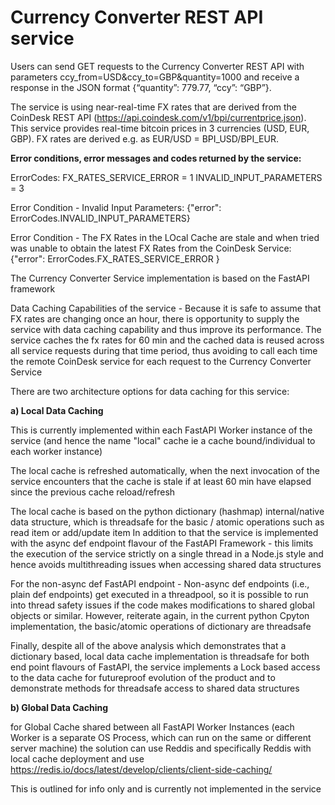 # **Currency Converter REST API service**

Users can send GET requests to the Currency Converter REST API with parameters
ccy_from=USD&amp;ccy_to=GBP&amp;quantity=1000 and receive a response in the JSON format {“quantity”: 779.77,
“ccy”: “GBP”}.

The service is using near-real-time FX rates that are derived from the CoinDesk REST API
(https://api.coindesk.com/v1/bpi/currentprice.json). This service provides real-time bitcoin prices in 3
currencies (USD, EUR, GBP). FX rates are derived e.g. as EUR/USD = BPI_USD/BPI_EUR. 

**Error conditions, error messages and codes returned by the service:**

ErrorCodes:
    FX_RATES_SERVICE_ERROR = 1
    INVALID_INPUT_PARAMETERS = 3

Error Condition - Invalid Input Parameters:
{"error": ErrorCodes.INVALID_INPUT_PARAMETERS}

Error Condition - The FX Rates in the LOcal Cache are stale and when tried was unable to obtain the latest FX Rates from the CoinDesk Service:
{"error": ErrorCodes.FX_RATES_SERVICE_ERROR }

The Currency Converter Service implementation is based on the FastAPI framework

Data Caching Capabilities of the service - Because it is safe to assume that FX rates are changing once an hour, there is opportunity to supply the service with 
data caching capability and thus improve its performance. The service caches the fx rates for 60 min and the cached data is reused across all service requests during 
that time period, thus avoiding to call each time the remote CoinDesk service for each request to the Currency Converter Service  

There are two architecture options for data caching for this service:

**a) Local Data Caching**

This is currently implemented within each FastAPI Worker instance of the service (and hence the name "local" cache ie a cache bound/individual to each worker instance)

The local cache is refreshed automatically, when the next invocation of the service encounters that the cache is stale if at least 60 min have elapsed since the 
previous cache reload/refresh 

The local cache is based on the python dictionary (hashmap) internal/native data structure, which is threadsafe for the basic / atomic operations such as read item or add/update item
In addition to that the service is implemented with the async def endpoint flavour of the FastAPI Framework - this limits the execution of the service strictly on a single thread in a Node.js style
and hence avoids multithreading issues when accessing shared data structures 

For the non-async def FastAPI endpoint -  Non-async def endpoints (i.e., plain def endpoints) get executed in a threadpool, so it is possible to run into 
thread safety issues if the code makes modifications to shared global objects or similar. However, reiterate again, in the current python Cpyton implementation, the basic/atomic
operations of dictionary are threadsafe 

Finally, despite all of the above analysis which demonstrates that a dictionary based, local data cache implementation is threadsafe for both end point flavours of FastAPI, 
the service implements a Lock based access to the data cache for futureproof evolution of the product and to demonstrate methods for threadsafe access to shared data structures

**b) Global Data Caching**

for Global Cache shared between all FastAPI Worker Instances (each Worker is a separate OS Process, which can run on the same or different server machine)
the solution can use Reddis and specifically Reddis with local cache deployment and use 
https://redis.io/docs/latest/develop/clients/client-side-caching/

This is outlined for info only and is currently not implemented in the service